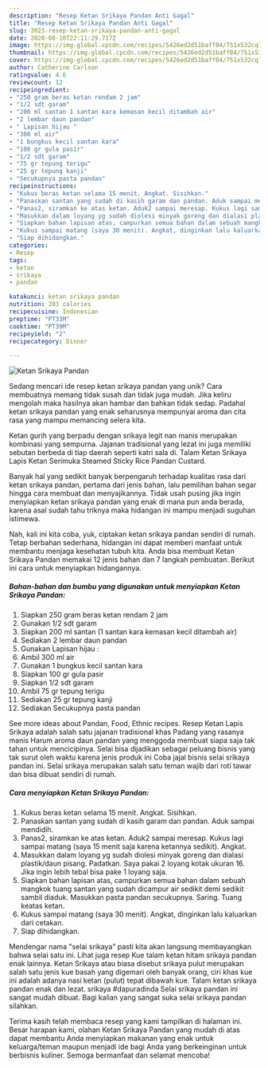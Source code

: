 ```yaml
---
description: "Resep Ketan Srikaya Pandan Anti Gagal"
title: "Resep Ketan Srikaya Pandan Anti Gagal"
slug: 3023-resep-ketan-srikaya-pandan-anti-gagal
date: 2020-08-16T22:11:29.717Z
image: https://img-global.cpcdn.com/recipes/5426ed2d51baff04/751x532cq70/ketan-srikaya-pandan-foto-resep-utama.jpg
thumbnail: https://img-global.cpcdn.com/recipes/5426ed2d51baff04/751x532cq70/ketan-srikaya-pandan-foto-resep-utama.jpg
cover: https://img-global.cpcdn.com/recipes/5426ed2d51baff04/751x532cq70/ketan-srikaya-pandan-foto-resep-utama.jpg
author: Catherine Carlson
ratingvalue: 4.6
reviewcount: 12
recipeingredient:
- "250 gram beras ketan rendam 2 jam"
- "1/2 sdt garam"
- "200 ml santan 1 santan kara kemasan kecil ditambah air"
- "2 lembar daun pandan"
- " Lapisan hijau "
- "300 ml air"
- "1 bungkus kecil santan kara"
- "100 gr gula pasir"
- "1/2 sdt garam"
- "75 gr tepung terigu"
- "25 gr tepung kanji"
- "Secukupnya pasta pandan"
recipeinstructions:
- "Kukus beras ketan selama 15 menit. Angkat. Sisihkan."
- "Panaskan santan yang sudah di kasih garam dan pandan. Aduk sampai mendidih."
- "Panas2, siramkan ke atas ketan. Aduk2 sampai meresap. Kukus lagi sampai matang (saya 15 menit saja karena ketannya sedikit). Angkat."
- "Masukkan dalam loyang yg sudah diolesi minyak goreng dan dialasi plastik/daun pisang. Padatkan. Saya pakai 2 loyang kotak ukuran 16. Jika ingin lebih tebal bisa pake 1 loyang saja."
- "Siapkan bahan lapisan atas, campurkan semua bahan dalam sebuah mangkok tuang santan yang sudah dicampur air sedikit demi sedikit sambil diaduk. Masukkan pasta pandan secukupnya. Saring. Tuang keatas ketan."
- "Kukus sampai matang (saya 30 menit). Angkat, dinginkan lalu kaluarkan dari cetakan."
- "Siap dihidangkan."
categories:
- Resep
tags:
- ketan
- srikaya
- pandan

katakunci: ketan srikaya pandan 
nutrition: 283 calories
recipecuisine: Indonesian
preptime: "PT33M"
cooktime: "PT39M"
recipeyield: "2"
recipecategory: Dinner

---
```



![Ketan Srikaya Pandan](https://img-global.cpcdn.com/recipes/5426ed2d51baff04/751x532cq70/ketan-srikaya-pandan-foto-resep-utama.jpg)

Sedang mencari ide resep ketan srikaya pandan yang unik? Cara membuatnya memang tidak susah dan tidak juga mudah. Jika keliru mengolah maka hasilnya akan hambar dan bahkan tidak sedap. Padahal ketan srikaya pandan yang enak seharusnya mempunyai aroma dan cita rasa yang mampu memancing selera kita.

Ketan gurih yang berpadu dengan srikaya legit nan manis merupakan kombinasi yang sempurna. Jajanan tradisional yang lezat ini juga memiliki sebutan berbeda di tiap daerah seperti katri sala di. Talam Ketan Srikaya Lapis Ketan Serimuka Steamed Sticky Rice Pandan Custard.

Banyak hal yang sedikit banyak berpengaruh terhadap kualitas rasa dari ketan srikaya pandan, pertama dari jenis bahan, lalu pemilihan bahan segar hingga cara membuat dan menyajikannya. Tidak usah pusing jika ingin menyiapkan ketan srikaya pandan yang enak di mana pun anda berada, karena asal sudah tahu triknya maka hidangan ini mampu menjadi suguhan istimewa.


Nah, kali ini kita coba, yuk, ciptakan ketan srikaya pandan sendiri di rumah. Tetap berbahan sederhana, hidangan ini dapat memberi manfaat untuk membantu menjaga kesehatan tubuh kita. Anda bisa membuat Ketan Srikaya Pandan memakai 12 jenis bahan dan 7 langkah pembuatan. Berikut ini cara untuk menyiapkan hidangannya.

<!--inarticleads1-->

##### Bahan-bahan dan bumbu yang digunakan untuk menyiapkan Ketan Srikaya Pandan:

1. Siapkan 250 gram beras ketan rendam 2 jam
1. Gunakan 1/2 sdt garam
1. Siapkan 200 ml santan (1 santan kara kemasan kecil ditambah air)
1. Sediakan 2 lembar daun pandan
1. Gunakan  Lapisan hijau :
1. Ambil 300 ml air
1. Gunakan 1 bungkus kecil santan kara
1. Siapkan 100 gr gula pasir
1. Siapkan 1/2 sdt garam
1. Ambil 75 gr tepung terigu
1. Sediakan 25 gr tepung kanji
1. Sediakan Secukupnya pasta pandan


See more ideas about Pandan, Food, Ethnic recipes. Resep Ketan Lapis Srikaya adalah salah satu jajanan tradisional khas Padang yang rasanya manis Harum aroma daun pandan yang menggoda membuat siapa saja tak tahan untuk mencicipinya. Selai bisa dijadikan sebagai peluang bisnis yang tak surut oleh waktu karena jenis produk ini Coba jajal bisnis selai srikaya pandan ini. Selai srikaya merupakan salah satu teman wajib dari roti tawar dan bisa dibuat sendiri di rumah. 

<!--inarticleads2-->

##### Cara menyiapkan Ketan Srikaya Pandan:

1. Kukus beras ketan selama 15 menit. Angkat. Sisihkan.
1. Panaskan santan yang sudah di kasih garam dan pandan. Aduk sampai mendidih.
1. Panas2, siramkan ke atas ketan. Aduk2 sampai meresap. Kukus lagi sampai matang (saya 15 menit saja karena ketannya sedikit). Angkat.
1. Masukkan dalam loyang yg sudah diolesi minyak goreng dan dialasi plastik/daun pisang. Padatkan. Saya pakai 2 loyang kotak ukuran 16. Jika ingin lebih tebal bisa pake 1 loyang saja.
1. Siapkan bahan lapisan atas, campurkan semua bahan dalam sebuah mangkok tuang santan yang sudah dicampur air sedikit demi sedikit sambil diaduk. Masukkan pasta pandan secukupnya. Saring. Tuang keatas ketan.
1. Kukus sampai matang (saya 30 menit). Angkat, dinginkan lalu kaluarkan dari cetakan.
1. Siap dihidangkan.


Mendengar nama &#34;selai srikaya&#34; pasti kita akan langsung membayangkan bahwa selai satu ini. Lihat juga resep Kue talam ketan hitam srikaya pandan enak lainnya. Ketan Srikaya atau biasa disebut srikaya pulut merupakan salah satu jenis kue basah yang digemari oleh banyak orang, ciri khas kue ini adalah adanya nasi ketan (pulut) tepat dibawah kue. Talam ketan srikaya pandan enak dan lezat. srikaya #dapuradinda Selai srikaya pandan ini sangat mudah dibuat. Bagi kalian yang sangat suka selai srikaya pandan silahkan. 

Terima kasih telah membaca resep yang kami tampilkan di halaman ini. Besar harapan kami, olahan Ketan Srikaya Pandan yang mudah di atas dapat membantu Anda menyiapkan makanan yang enak untuk keluarga/teman maupun menjadi ide bagi Anda yang berkeinginan untuk berbisnis kuliner. Semoga bermanfaat dan selamat mencoba!
